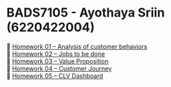 # BADS7105 - Ayothaya Sriin (6220422004)
🔸 [Homework 01 – Analysis of customer behaviors](https://github.com/ayocucu/BADS7105/tree/main/Homework%2001%20%E2%80%93%20Analysis%20of%20customer%20behaviors)<br />
🔸 [Homework 02 – Jobs to be done](https://github.com/ayocucu/BADS7105/tree/main/Homework%2002%20%E2%80%93%20Jobs%20to%20be%20done)<br />
🔸 [Homework 03 – Value Proposition](https://github.com/ayocucu/BADS7105/tree/main/Homework%2003%20%E2%80%93%20Value%20Proposition)<br />
🔸 [Homework 04 – Customer Journey](https://github.com/ayocucu/BADS7105/tree/main/Homework%2004%20%E2%80%93%20Customer%20Journey)<br />
🔸 [Homework 05 – CLV Dashboard](https://github.com/ayocucu/BADS7105/tree/main/Homework%2005%20%E2%80%93%20CLV%20Dashboard)<br />
